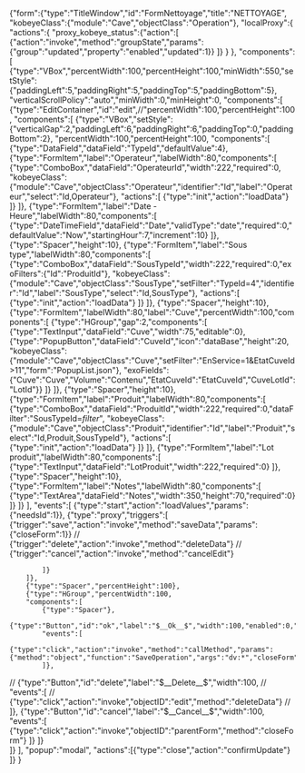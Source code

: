 {"form":{"type":"TitleWindow","id":"FormNettoyage","title":"NETTOYAGE",
"kobeyeClass":{"module":"Cave","objectClass":"Operation"},
"localProxy":{
	"actions":{
		"proxy_kobeye_status":{"action":[
			{"action":"invoke","method":"groupState","params":{"group":"updated","property":"enabled","updated":1}}
		]}
	}
},
"components":[
	{"type":"VBox","percentWidth":100,"percentHeight":100,"minWidth":550,"setStyle":{"paddingLeft":5,"paddingRight":5,"paddingTop":5,"paddingBottom":5},
	"verticalScrollPolicy":"auto","minWidth":0,"minHeight":0,
	"components":[
		{"type":"EditContainer","id":"edit",//"percentWidth":100,"percentHeight":100,
		"components":[
			{"type":"VBox","setStyle":{"verticalGap":2,"paddingLeft":6,"paddingRight":6,"paddingTop":0,"paddingBottom":2},
			"percentWidth":100,"percentHeight":100,
			"components":[
				{"type":"DataField","dataField":"TypeId","defaultValue":4},
				{"type":"FormItem","label":"Operateur","labelWidth":80,"components":[
					{"type":"ComboBox","dataField":"OperateurId","width":222,"required":0,
					"kobeyeClass":{"module":"Cave","objectClass":"Operateur","identifier":"Id","label":"Operateur","select":"Id,Operateur"},
					"actions":[
						{"type":"init","action":"loadData"}
					]}
				]},
				{"type":"FormItem","label":"Date - Heure","labelWidth":80,"components":[
					{"type":"DateTimeField","dataField":"Date","validType":"date","required":0,"defaultValue":"Now","startingHour":7,"increment":10}
				]},
				{"type":"Spacer","height":10},
				{"type":"FormItem","label":"Sous type","labelWidth":80,"components":[
					{"type":"ComboBox","dataField":"SousTypeId","width":222,"required":0,"exoFilters":{"Id":"ProduitId"},
					"kobeyeClass":{"module":"Cave","objectClass":"SousType","setFilter":"TypeId=4","identifier":"Id","label":"SousType","select":"Id,SousType"},
					"actions":[
						{"type":"init","action":"loadData"}
					]}
				]},
				{"type":"Spacer","height":10},
				{"type":"FormItem","labelWidth":80,"label":"Cuve","percentWidth":100,"components":[
					{"type":"HGroup","gap":2,"components":[
						{"type":"TextInput","dataField":"Cuve","width":75,"editable":0},
						{"type":"PopupButton","dataField":"CuveId","icon":"dataBase","height":20,
						"kobeyeClass":{"module":"Cave","objectClass":"Cuve","setFilter":"EnService=1&EtatCuveId>11","form":"PopupList.json"},
						"exoFields":{"Cuve":"Cuve","Volume":"Contenu","EtatCuveId":"EtatCuveId","CuveLotId":"LotId"}}
					]}
				]},
				{"type":"Spacer","height":10},
				{"type":"FormItem","label":"Produit","labelWidth":80,"components":[
					{"type":"ComboBox","dataField":"ProduitId","width":222,"required":0,"dataFilter":"SousTypeId=_filter_",
					"kobeyeClass":{"module":"Cave","objectClass":"Produit","identifier":"Id","label":"Produit","select":"Id,Produit,SousTypeId"},
					"actions":[
						{"type":"init","action":"loadData"}
					]}
				]},
				{"type":"FormItem","label":"Lot produit","labelWidth":80,"components":[
					{"type":"TextInput","dataField":"LotProduit","width":222,"required":0}
				]},
				{"type":"Spacer","height":10},
				{"type":"FormItem","label":"Notes","labelWidth":80,"components":[
					{"type":"TextArea","dataField":"Notes","width":350,"height":70,"required":0}
				]}
			]}
		],
		"events":[
			{"type":"start","action":"loadValues","params":{"needsId":1}},
			{"type":"proxy","triggers":[
				{"trigger":"save","action":"invoke","method":"saveData","params":{"closeForm":1}}
//				{"trigger":"delete","action":"invoke","method":"deleteData"}
//				{"trigger":"cancel","action":"invoke","method":"cancelEdit"}

			]}
		]},
		{"type":"Spacer","percentHeight":100},
		{"type":"HGroup","percentWidth":100,
		"components":[
			{"type":"Spacer"},
			{"type":"Button","id":"ok","label":"$__Ok__$","width":100,"enabled":0,"stateGroup":"updated",
			"events":[
				{"type":"click","action":"invoke","method":"callMethod","params":{"method":"object","function":"SaveOperation","args":"dv:*","closeForm":1}}
			]},
//			{"type":"Button","id":"delete","label":"$__Delete__$","width":100,
//			"events":[
//				{"type":"click","action":"invoke","objectID":"edit","method":"deleteData"}
//			]},
			{"type":"Button","id":"cancel","label":"$__Cancel__$","width":100,
			"events":[
				{"type":"click","action":"invoke","objectID":"parentForm","method":"closeForm"}
			]}
		]}		
	]}
],
"popup":"modal",
"actions":[{"type":"close","action":"confirmUpdate"}
]}
}
